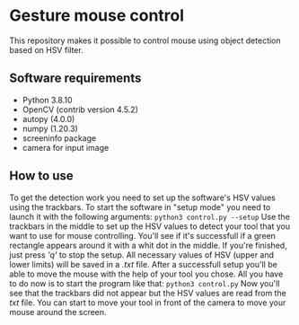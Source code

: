 # Gesture mouse control

This repository makes it possible to control mouse using object detection based on HSV filter.

## Software requirements
- Python 3.8.10
- OpenCV (contrib version 4.5.2)
- autopy (4.0.0)
- numpy (1.20.3)
- screeninfo package
- camera for input image

## How to use
To get the detection work you need to set up the software's HSV values using the trackbars. To start the software in "setup mode" you need to launch it with the following arguments:
`python3 control.py --setup`
Use the trackbars in the middle to set up the HSV values to detect your tool that you want to use for mouse controlling.
You'll see if it's successfull if a green rectangle appears around it with a whit dot in the middle. If you're finished, just press *'q'* to stop the setup. All necessary values of HSV (upper and lower limits) will be saved in a *.txt* file.
After a successfull setup you'll be able to move the mouse with the help of your tool you chose. All you have to do now is to start the program like that:
`python3 control.py`
Now you'll see that the trackbars did not appear but the HSV values are read from the *txt* file. You can start to move your tool in front of the camera to move your mouse around the screen.